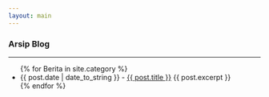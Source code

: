 ```yaml
---
layout: main
---
```


### Arsip Blog
---

<ul>
{% for Berita in site.category %}
<li><span>{{ post.date | date_to_string }}</span> - <a href="{{ site.baseurl }}{{ post.url }}">{{ post.title }}</a>
{{ post.excerpt }}</li>
{% endfor %}
</ul>
